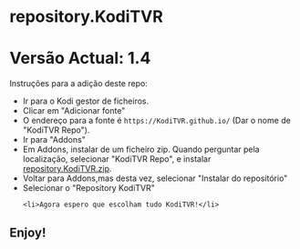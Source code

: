 # repository.KodiTVR
# Versão Actual: 1.4

Instruções para a adição deste repo:


<p align="left">
  <ul>
    <li>Ir para o Kodi gestor de ficheiros.</li>
    <li>Clicar em "Adicionar fonte"</li>
    <li>O endereço para a fonte é <code>https://KodiTVR.github.io/</code> (Dar o nome de "KodiTVR Repo").</li>
    <li>Ir para "Addons"</li>
    <li>Em Addons, instalar de um ficheiro zip. Quando perguntar pela localização, selecionar "KodiTVR Repo", e instalar <a href="repository.KodiTVR.zip">repository.KodiTVR.zip</a>.</li>
    <li>Voltar para Addons,mas desta vez, selecionar "Instalar do repositório"</li>
    <li>Selecionar o "Repository KodiTVR"</li>
    
    <li>Agora espero que escolham tudo KodiTVR!</li>
  </ul>
</p>

## Enjoy!
 
 
